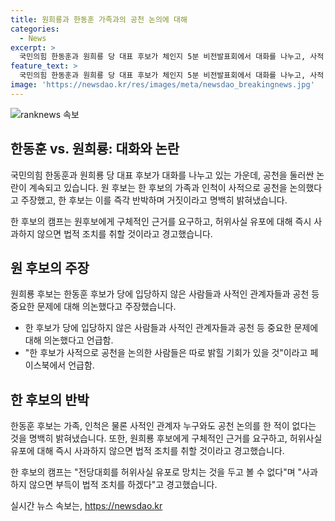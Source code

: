```yaml
---
title: 원희룡과 한동훈 가족과의 공천 논의에 대해
categories:
  - News
excerpt: >
  국민의힘 한동훈과 원희룡 당 대표 후보가 체인지 5분 비전발표회에서 대화를 나누고, 사적 공천 의혹을 놓고 격론 중이다. 원 후보는 한 후보의 가족과 인척이 공천 논의에 관여했다고 주장하며, 한 후보는 이를 강력히 부인하고, 거짓말이라고 반박했다. 두 후보 캠프는 상대편을 공격하고, 허위사실 유포에 대해 법적 조치를 고려하고 있다. 논란은 계속되고 있으며, 두 후보의 대화와 공격적인 입장으로 이목을 끌고 있다.
feature_text: >
  국민의힘 한동훈과 원희룡 당 대표 후보가 체인지 5분 비전발표회에서 대화를 나누고, 사적 공천 의혹을 놓고 격론 중이다. 원 후보는 한 후보의 가족과 인척이 공천 논의에 관여했다고 주장하며, 한 후보는 이를 강력히 부인하고, 거짓말이라고 반박했다. 두 후보 캠프는 상대편을 공격하고, 허위사실 유포에 대해 법적 조치를 고려하고 있다. 논란은 계속되고 있으며, 두 후보의 대화와 공격적인 입장으로 이목을 끌고 있다.
image: 'https://newsdao.kr/res/images/meta/newsdao_breakingnews.jpg'
---
```


<p><img src="https://newsdao.kr/res/images/meta/newsdao_breakingnews.jpg" alt="ranknews 속보" /></p>

<h2 data-ke-size="size26">한동훈 vs. 원희룡: 대화와 논란</h2>

<p>국민의힘 한동훈과 원희룡 당 대표 후보가 대화를 나누고 있는 가운데, 공천을 둘러싼 논란이 계속되고 있습니다. 원 후보는 한 후보의 가족과 인척이 사적으로 공천을 논의했다고 주장했고, 한 후보는 이를 즉각 반박하며 거짓이라고 명백히 밝혀냈습니다.</p>

<p data-ke-size="size16">한 후보의 캠프는 원후보에게 구체적인 근거를 요구하고, 허위사실 유포에 대해 즉시 사과하지 않으면 법적 조치를 취할 것이라고 경고했습니다.</p>

<h2 data-ke-size="size26">원 후보의 주장</h2>

<p>원희룡 후보는 한동훈 후보가 당에 입당하지 않은 사람들과 사적인 관계자들과 공천 등 중요한 문제에 대해 의논했다고 주장했습니다.</p>

<ul>
    <li>한 후보가 당에 입당하지 않은 사람들과 사적인 관계자들과 공천 등 중요한 문제에 대해 의논했다고 언급함.</li>
    <li>"한 후보가 사적으로 공천을 논의한 사람들은 따로 밝힐 기회가 있을 것"이라고 페이스북에서 언급함.</li>
</ul>

<h2 data-ke-size="size26">한 후보의 반박</h2>

<p>한동훈 후보는 가족, 인척은 물론 사적인 관계자 누구와도 공천 논의를 한 적이 없다는 것을 명백히 밝혀냈습니다. 또한, 원희룡 후보에게 구체적인 근거를 요구하고, 허위사실 유포에 대해 즉시 사과하지 않으면 법적 조치를 취할 것이라고 경고했습니다.</p>

<p data-ke-size="size16">한 후보의 캠프는 "전당대회를 허위사실 유포로 망치는 것을 두고 볼 수 없다"며 "사과하지 않으면 부득이 법적 조치를 하겠다"고 경고했습니다.</p>
실시간 뉴스 속보는, <a href="https://newsdao.kr" rel="dofollow">https://newsdao.kr</a>


